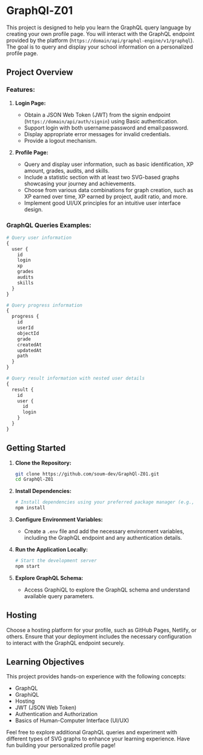 # GraphQl-Z01

This project is designed to help you learn the GraphQL query language by creating your own profile page. You will interact with the GraphQL endpoint provided by the platform (`https://domain/api/graphql-engine/v1/graphql`). The goal is to query and display your school information on a personalized profile page.

## Project Overview

### Features:

1. **Login Page:**
   - Obtain a JSON Web Token (JWT) from the signin endpoint (`https://domain/api/auth/signin`) using Basic authentication.
   - Support login with both username:password and email:password.
   - Display appropriate error messages for invalid credentials.
   - Provide a logout mechanism.

2. **Profile Page:**
   - Query and display user information, such as basic identification, XP amount, grades, audits, and skills.
   - Include a statistic section with at least two SVG-based graphs showcasing your journey and achievements.
   - Choose from various data combinations for graph creation, such as XP earned over time, XP earned by project, audit ratio, and more.
   - Implement good UI/UX principles for an intuitive user interface design.

### GraphQL Queries Examples:

```graphql
# Query user information
{
  user {
    id
    login
    xp
    grades
    audits
    skills
  }
}

# Query progress information
{
  progress {
    id
    userId
    objectId
    grade
    createdAt
    updatedAt
    path
  }
}

# Query result information with nested user details
{
  result {
    id
    user {
      id
      login
    }
  }
}
```

## Getting Started

1. **Clone the Repository:**
   ```bash
   git clone https://github.com/soum-dev/GraphQl-Z01.git
   cd GraphQl-Z01
   ```

2. **Install Dependencies:**
   ```bash
   # Install dependencies using your preferred package manager (e.g., npm or yarn)
   npm install
   ```

3. **Configure Environment Variables:**
   - Create a `.env` file and add the necessary environment variables, including the GraphQL endpoint and any authentication details.

4. **Run the Application Locally:**
   ```bash
   # Start the development server
   npm start
   ```

5. **Explore GraphQL Schema:**
   - Access GraphiQL to explore the GraphQL schema and understand available query parameters.

## Hosting

Choose a hosting platform for your profile, such as GitHub Pages, Netlify, or others. Ensure that your deployment includes the necessary configuration to interact with the GraphQL endpoint securely.

## Learning Objectives

This project provides hands-on experience with the following concepts:

- GraphQL
- GraphiQL
- Hosting
- JWT (JSON Web Token)
- Authentication and Authorization
- Basics of Human-Computer Interface (UI/UX)

Feel free to explore additional GraphQL queries and experiment with different types of SVG graphs to enhance your learning experience. Have fun building your personalized profile page!
